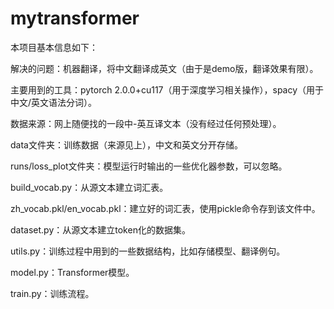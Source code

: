 # mytransformer
本项目基本信息如下：

解决的问题：机器翻译，将中文翻译成英文（由于是demo版，翻译效果有限）。

主要用到的工具：pytorch 2.0.0+cu117（用于深度学习相关操作），spacy（用于中文/英文语法分词）。

数据来源：网上随便找的一段中-英互译文本（没有经过任何预处理）。

data文件夹：训练数据（来源见上），中文和英文分开存储。

runs/loss_plot文件夹：模型运行时输出的一些优化器参数，可以忽略。

build_vocab.py：从源文本建立词汇表。

zh_vocab.pkl/en_vocab.pkl：建立好的词汇表，使用pickle命令存到该文件中。

dataset.py：从源文本建立token化的数据集。

utils.py：训练过程中用到的一些数据结构，比如存储模型、翻译例句。

model.py：Transformer模型。

train.py：训练流程。
